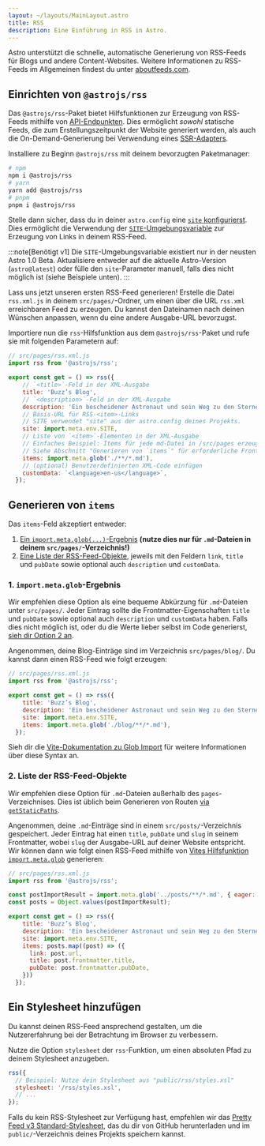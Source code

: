 ```yaml
---
layout: ~/layouts/MainLayout.astro
title: RSS
description: Eine Einführung in RSS in Astro.
---
```


Astro unterstützt die schnelle, automatische Generierung von RSS-Feeds für Blogs und andere Content-Websites. Weitere Informationen zu RSS-Feeds im Allgemeinen findest du unter [aboutfeeds.com](https://aboutfeeds.com/).

## Einrichten von `@astrojs/rss`

Das `@astrojs/rss`-Paket bietet Hilfsfunktionen zur Erzeugung von RSS-Feeds mithilfe von [API-Endpunkten](/de/core-concepts/astro-pages/#nicht-html-seiten). Dies ermöglicht _sowohl_ statische Feeds, die zum Erstellungszeitpunkt der Website generiert werden, als auch die On-Demand-Generierung bei Verwendung eines [SSR-Adapters](/de/guides/server-side-rendering/#ssr-in-deinem-projekt-aktivieren).

Installiere zu Beginn `@astrojs/rss` mit deinem bevorzugten Paketmanager:

```bash
# npm
npm i @astrojs/rss
# yarn
yarn add @astrojs/rss
# pnpm
pnpm i @astrojs/rss
```

Stelle dann sicher, dass du in deiner `astro.config` eine [`site` konfigurierst](/de/reference/configuration-reference/#site). Dies ermöglicht die Verwendung der [`SITE`-Umgebungsvariable](/de/guides/environment-variables/#default-environment-variables) zur Erzeugung von Links in deinem RSS-Feed.

:::note[Benötigt v1]
Die `SITE`-Umgebungsvariable existiert nur in der neusten Astro 1.0 Beta. Aktualisiere entweder auf die aktuelle Astro-Version (`astro@latest`) oder fülle den `site`-Parameter manuell, falls dies nicht möglich ist (siehe Beispiele unten).
:::

Lass uns jetzt unseren ersten RSS-Feed generieren! Erstelle die Datei `rss.xml.js` in deinem `src/pages/`-Ordner, um einen über die URL `rss.xml` erreichbaren Feed zu erzeugen. Du kannst den Dateinamen nach deinen Wünschen anpassen, wenn du eine andere Ausgabe-URL bevorzugst.

Importiere nun die `rss`-Hilfsfunktion aus dem `@astrojs/rss`-Paket und rufe sie mit folgenden Parametern auf:

```js
// src/pages/rss.xml.js
import rss from '@astrojs/rss';

export const get = () => rss({
    // `<title>`-Feld in der XML-Ausgabe
    title: 'Buzz’s Blog',
    // `<description>`-Feld in der XML-Ausgabe
    description: 'Ein bescheidener Astronaut und sein Weg zu den Sternen',
    // Basis-URL für RSS-<item>-Links
    // SITE verwendet "site" aus der astro.config deines Projekts.
    site: import.meta.env.SITE,
    // Liste von `<item>`-Elementen in der XML-Ausgabe
    // Einfaches Beispiel: Items für jede md-Datei in /src/pages erzeugen
    // Siehe Abschnitt "Generieren von `items`" für erforderliche Frontmatter und erweiterte Anwendungsfälle
    items: import.meta.glob('./**/*.md'),
    // (optional) Benutzerdefinierten XML-Code einfügen
    customData: `<language>en-us</language>`,
  });
```

## Generieren von `items`

Das `items`-Feld akzeptiert entweder:
1. [Ein `import.meta.glob(...)`-Ergebnis](#1-importmetaglob-ergebnis) **(nutze dies nur für `.md`-Dateien in deinem `src/pages/`-Verzeichnis!)**
2. [Eine Liste der RSS-Feed-Objekte](#2-liste-der-rss-feed-objekte), jeweils mit den Feldern `link`, `title` und `pubDate` sowie optional auch `description` und `customData`.

### 1. `import.meta.glob`-Ergebnis

Wir empfehlen diese Option als eine bequeme Abkürzung für `.md`-Dateien unter `src/pages/`. Jeder Eintrag sollte die Frontmatter-Eigenschaften `title` und `pubDate` sowie optional auch `description` und `customData` haben. Falls dies nicht möglich ist, oder du die Werte lieber selbst im Code generierst, [sieh dir Option 2 an](#2-liste-der-rss-feed-objekte).

Angenommen, deine Blog-Einträge sind im Verzeichnis `src/pages/blog/`. Du kannst dann einen RSS-Feed wie folgt erzeugen:

```js
// src/pages/rss.xml.js
import rss from '@astrojs/rss';

export const get = () => rss({
    title: 'Buzz’s Blog',
    description: 'Ein bescheidener Astronaut und sein Weg zu den Sternen',
    site: import.meta.env.SITE,
    items: import.meta.glob('./blog/**/*.md'),
  });
```

Sieh dir die [Vite-Dokumentation zu Glob Import](https://vitejs.dev/guide/features.html#glob-import) für weitere Informationen über diese Syntax an.

### 2. Liste der RSS-Feed-Objekte

Wir empfehlen diese Option für `.md`-Dateien außerhalb des `pages`-Verzeichnises. Dies ist üblich beim Generieren von Routen [via `getStaticPaths`](/de/reference/api-reference/#getstaticpaths).

Angenommen, deine `.md`-Einträge sind in einem `src/posts/`-Verzeichnis gespeichert. Jeder Eintrag hat einen `title`, `pubDate` und `slug` in seinem Frontmatter, wobei `slug` der Ausgabe-URL auf deiner Website entspricht. Wir können dann wie folgt einen RSS-Feed mithilfe von [Vites Hilfsfunktion `import.meta.glob`](https://vitejs.dev/guide/features.html#glob-import) generieren:

```js
// src/pages/rss.xml.js
import rss from '@astrojs/rss';

const postImportResult = import.meta.glob('../posts/**/*.md', { eager: true });
const posts = Object.values(postImportResult);

export const get = () => rss({
    title: 'Buzz’s Blog',
    description: 'Ein bescheidener Astronaut und sein Weg zu den Sternen',
    site: import.meta.env.SITE,
    items: posts.map((post) => ({
      link: post.url,
      title: post.frontmatter.title,
      pubDate: post.frontmatter.pubDate,
    }))
  });
```

## Ein Stylesheet hinzufügen

Du kannst deinen RSS-Feed ansprechend gestalten, um die Nutzererfahrung bei der Betrachtung im Browser zu verbessern.

Nutze die Option `stylesheet` der `rss`-Funktion, um einen absoluten Pfad zu deinem Stylesheet anzugeben.

```js
rss({
  // Beispiel: Nutze dein Stylesheet aus "public/rss/styles.xsl"
  stylesheet: '/rss/styles.xsl',
  // ...
});
```

Falls du kein RSS-Stylesheet zur Verfügung hast, empfehlen wir das [Pretty Feed v3 Standard-Stylesheet](https://github.com/genmon/aboutfeeds/blob/main/tools/pretty-feed-v3.xsl), das du dir von GitHub herunterladen und im `public/`-Verzeichnis deines Projekts speichern kannst.
